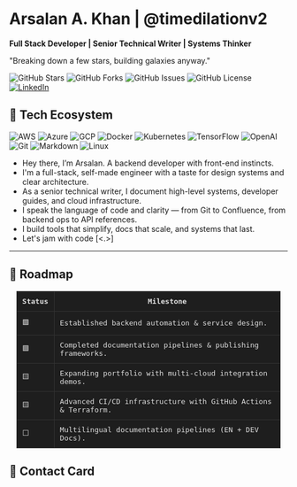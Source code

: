 # Arsalan A. Khan | @timedilationv2

**Full Stack Developer | Senior Technical Writer | Systems Thinker**

"Breaking down a few stars, building galaxies anyway."

![GitHub Stars](https://img.shields.io/github/stars/timedilationv2/timedilationv2?style=flat-square&color=blue)
![GitHub Forks](https://img.shields.io/github/forks/timedilationv2/timedilationv2?style=flat-square&color=orange)
![GitHub Issues](https://img.shields.io/github/issues/timedilationv2/timedilationv2?style=flat-square&color=red)
![GitHub License](https://img.shields.io/github/license/timedilationv2/timedilationv2?style=flat-square&color=gray)
[![LinkedIn](https://img.shields.io/badge/LinkedIn-Arsalan_Khan-blue?style=flat-square&logo=linkedin)](https://linkedin.com/in/arsalankhan)
## 🚀 Tech Ecosystem

![AWS](https://img.shields.io/badge/AWS-232F3E?style=flat-square&logo=amazonaws&logoColor=white)
![Azure](https://img.shields.io/badge/Azure-0078D4?style=flat-square&logo=microsoftazure&logoColor=white)
![GCP](https://img.shields.io/badge/GCP-4285F4?style=flat-square&logo=googlecloud&logoColor=white)
![Docker](https://img.shields.io/badge/Docker-2496ED?style=flat-square&logo=docker&logoColor=white)
![Kubernetes](https://img.shields.io/badge/Kubernetes-326CE5?style=flat-square&logo=kubernetes&logoColor=white)
![TensorFlow](https://img.shields.io/badge/TensorFlow-FF6F00?style=flat-square&logo=tensorflow&logoColor=white)
![OpenAI](https://img.shields.io/badge/OpenAI-412991?style=flat-square&logo=openai&logoColor=white)
![Git](https://img.shields.io/badge/Git-F05032?style=flat-square&logo=git&logoColor=white)
![Markdown](https://img.shields.io/badge/Markdown-000000?style=flat-square&logo=markdown&logoColor=white)
![Linux](https://img.shields.io/badge/Linux-FCC624?style=flat-square&logo=linux&logoColor=black)

+ Hey there, I’m Arsalan. A backend developer with front-end instincts.
+ I'm a full-stack, self-made engineer with a taste for design systems and clear architecture.
+ As a senior technical writer, I document high-level systems, developer guides, and cloud infrastructure.
+ I speak the language of code and clarity — from Git to Confluence, from backend ops to API references.
+ I build tools that simplify, docs that scale, and systems that last.
+ Let's jam with code [<.>] 

---

## 📍 Roadmap

<div align="center">
    <table style="width:95%; background-color:#1e1e1e; color:#e0e0e0; border-collapse:collapse; font-family: monospace;">
        <thead>
            <tr>
                <th style="border:1px solid #333; padding:10px;">Status</th>
                <th style="border:1px solid #333; padding:10px;">Milestone</th>
            </tr>
        </thead>
        <tbody>
            <tr>
                <td style="border:1px solid #333; padding:10px;">🟩</td>
                <td style="border:1px solid #333; padding:10px;">Established backend automation & service design.</td>
            </tr>
            <tr>
                <td style="border:1px solid #333; padding:10px;">🟩</td>
                <td style="border:1px solid #333; padding:10px;">Completed documentation pipelines & publishing frameworks.</td>
            </tr>
            <tr>
                <td style="border:1px solid #333; padding:10px;">🟨</td>
                <td style="border:1px solid #333; padding:10px;">Expanding portfolio with multi-cloud integration demos.</td>
            </tr>
            <tr>
                <td style="border:1px solid #333; padding:10px;">🟨</td>
                <td style="border:1px solid #333; padding:10px;">Advanced CI/CD infrastructure with GitHub Actions & Terraform.</td>
            </tr>
            <tr>
                <td style="border:1px solid #333; padding:10px;">⬜</td>
                <td style="border:1px solid #333; padding:10px;">Multilingual documentation pipelines (EN + DEV Docs).</td>
            </tr>
        </tbody>
    </table>
</div>

## 📇 Contact Card
